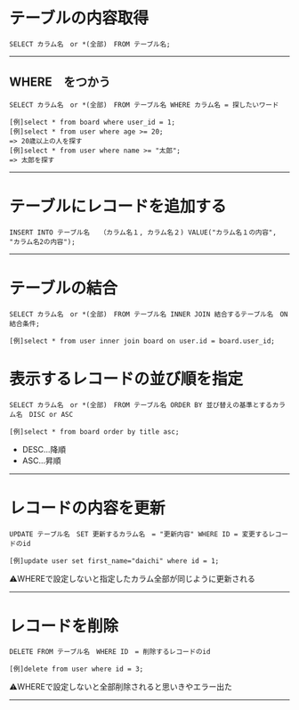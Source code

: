 # テーブルの内容取得
~~~
SELECT カラム名　or *(全部)　FROM テーブル名;
~~~
***

## WHERE　をつかう
~~~
SELECT カラム名　or *(全部)　FROM テーブル名 WHERE カラム名 = 探したいワード

[例]select * from board where user_id = 1;
[例]select * from user where age >= 20;
=> 20歳以上の人を探す
[例]select * from user where name >= "太郎";
=> 太郎を探す
~~~
***


# テーブルにレコードを追加する
~~~
INSERT INTO テーブル名　　（カラム名１, カラム名２) VALUE("カラム名１の内容", "カラム名2の内容");
~~~
***

# テーブルの結合
~~~
SELECT カラム名　or *(全部)　FROM テーブル名 INNER JOIN 結合するテーブル名　ON　結合条件;

[例]select * from user inner join board on user.id = board.user_id;
~~~

# 表示するレコードの並び順を指定
~~~
SELECT カラム名　or *(全部)　FROM テーブル名 ORDER BY 並び替えの基準とするカラム名　DISC or ASC

[例]select * from board order by title asc;
~~~
- DESC...降順
- ASC...昇順
***

# レコードの内容を更新
~~~
UPDATE テーブル名　SET 更新するカラム名　= "更新内容" WHERE ID = 変更するレコードのid

[例]update user set first_name="daichi" where id = 1;
~~~
⚠️WHEREで設定しないと指定したカラム全部が同じように更新される
***

# レコードを削除
~~~
DELETE FROM テーブル名　WHERE ID　= 削除するレコードのid

[例]delete from user where id = 3;
~~~
⚠️WHEREで設定しないと全部削除されると思いきやエラー出た
***


